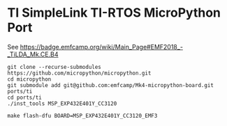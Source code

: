 # TI SimpleLink TI-RTOS MicroPython Port


See https://badge.emfcamp.org/wiki/Main_Page#EMF2018_-_TiLDA_Mk.CE.B4

```
git clone --recurse-submodules https://github.com/micropython/micropython.git
cd micropython
git submodule add git@github.com:emfcamp/Mk4-micropython-board.git ports/ti
cd ports/ti
./inst_tools MSP_EXP432E401Y_CC3120

make flash-dfu BOARD=MSP_EXP432E401Y_CC3120_EMF3
```
